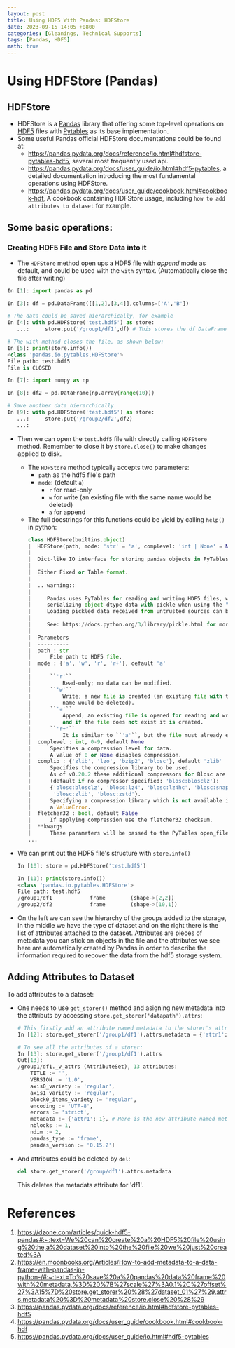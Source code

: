 ```yaml
---
layout: post
title: Using HDF5 With Pandas: HDFStore
date: 2023-09-15 14:05 +0800
categories: [Gleanings, Technical Supports] 
tags: [Pandas, HDF5]
math: true
---
```



# Using HDFStore (Pandas)
## HDFStore
- HDFStore is a [Pandas](https://pandas.pydata.org/) library that offering some top-level operations on [HDF5](https://www.hdfgroup.org/) files with [Pytables](https://www.pytables.org/) as its base implementation.
- Some useful Pandas official HDFStore documentations could be found at:
  - https://pandas.pydata.org/docs/reference/io.html#hdfstore-pytables-hdf5, several most frequently used api.
  - https://pandas.pydata.org/docs/user_guide/io.html#hdf5-pytables, a detailed documentation introducing the most fundamental operations using HDFStore.
  - https://pandas.pydata.org/docs/user_guide/cookbook.html#cookbook-hdf, A cookbook containing HDFStore usage, including ``how to add attributes to dataset`` for example.

## Some basic operations:

### Creating HDF5 File and Store Data into it

- The ``HDFStore`` method open ups a HDF5 file with *append* mode as default, and could be used with the ``with`` syntax. (Automatically close the file after writing)

```python
In [1]: import pandas as pd

In [3]: df = pd.DataFrame([[1,2],[3,4]],columns=['A','B'])

# The data could be saved hierarchically, for example
In [4]: with pd.HDFStore('test.hdf5') as store:
   ...:     store.put('/group1/df1',df) # This stores the df DataFrame into the group group1, and naming as dataset df1.

# The with method closes the file, as shown below:
In [5]: print(store.info())
<class 'pandas.io.pytables.HDFStore'>
File path: test.hdf5
File is CLOSED

In [7]: import numpy as np

In [8]: df2 = pd.DataFrame(np.array(range(10)))

# Save another data hierarchically
In [9]: with pd.HDFStore('test.hdf5') as store:
   ...:     store.put('/group2/df2',df2)
   ...:
```

- Then we can open the ``test.hdf5`` file with directly calling ``HDFStore`` method. Remember to close it by ``store.close()`` to make changes applied to disk.

  - The ``HDFStore`` method typically accepts two parameters:
    -  ``path`` as the hdf5 file's path
    -  ``mode``: (default `a`)
       - `r` for read-only
       - `w` for write (an existing file with the same name would be deleted)
       - `a` for append 
  - The full docstrings for this functions could be yield by calling ``help()`` in python:
    ```python
    class HDFStore(builtins.object)
    |  HDFStore(path, mode: 'str' = 'a', complevel: 'int | None' = None, complib=None, fletcher32: 'bool' = False, **kwargs) -> 'None'
    |
    |  Dict-like IO interface for storing pandas objects in PyTables.
    |
    |  Either Fixed or Table format.
    |
    |  .. warning::
    |
    |     Pandas uses PyTables for reading and writing HDF5 files, which allows
    |     serializing object-dtype data with pickle when using the "fixed" format.
    |     Loading pickled data received from untrusted sources can be unsafe.
    |
    |     See: https://docs.python.org/3/library/pickle.html for more.
    |
    |  Parameters
    |  ----------
    |  path : str
    |      File path to HDF5 file.
    |  mode : {'a', 'w', 'r', 'r+'}, default 'a'
    |
    |      ``'r'``
    |          Read-only; no data can be modified.
    |      ``'w'``
    |          Write; a new file is created (an existing file with the same
    |          name would be deleted).
    |      ``'a'``
    |          Append; an existing file is opened for reading and writing,
    |          and if the file does not exist it is created.
    |      ``'r+'``
    |          It is similar to ``'a'``, but the file must already exist.
    |  complevel : int, 0-9, default None
    |      Specifies a compression level for data.
    |      A value of 0 or None disables compression.
    |  complib : {'zlib', 'lzo', 'bzip2', 'blosc'}, default 'zlib'
    |      Specifies the compression library to be used.
    |      As of v0.20.2 these additional compressors for Blosc are supported
    |      (default if no compressor specified: 'blosc:blosclz'):
    |      {'blosc:blosclz', 'blosc:lz4', 'blosc:lz4hc', 'blosc:snappy',
    |       'blosc:zlib', 'blosc:zstd'}.
    |      Specifying a compression library which is not available issues
    |      a ValueError.
    |  fletcher32 : bool, default False
    |      If applying compression use the fletcher32 checksum.
    |  **kwargs
    |      These parameters will be passed to the PyTables open_file method.
    ...
    ```
- We can print out the HDF5 file's structure with ``store.info()``

    ```python
    In [10]: store = pd.HDFStore('test.hdf5')

    In [11]: print(store.info())
    <class 'pandas.io.pytables.HDFStore'>
    File path: test.hdf5
    /group1/df1            frame        (shape->[2,2])
    /group2/df2            frame        (shape->[10,1])
    ```

- On the left we can see the hierarchy of the groups added to the storage, in the middle we have the type of dataset and on the right there is the list of attributes attached to the dataset. Attributes are pieces of metadata you can stick on objects in the file and the attributes we see here are automatically created by Pandas in order to describe the information required to recover the data from the hdf5 storage system.

## Adding Attributes to Dataset

To add attributes to a dataset:

- One needs to use ``get_storer()`` method and asigning new metadata into the attributs by accessing ``store.get_storer('datapath').attrs``:


    ```python
    # This firstly add an attribute named metadata to the storer's attributes, then assign an attribute for metadata with key-value pair 'attr1':1
    In [12]: store.get_storer('/group1/df1').attrs.metadata = {'attr1':1}

    # To see all the attributes of a storer:
    In [13]: store.get_storer('/group1/df1').attrs
    Out[13]:
    /group1/df1._v_attrs (AttributeSet), 13 attributes:                                                      [CLASS := 'GROUP',
        TITLE := '',
        VERSION := '1.0',
        axis0_variety := 'regular',
        axis1_variety := 'regular',
        block0_items_variety := 'regular',
        encoding := 'UTF-8',
        errors := 'strict',
        metadata := {'attr1': 1}, # Here is the new attribute named metadata we just added.
        nblocks := 1,
        ndim := 2,
        pandas_type := 'frame',
        pandas_version := '0.15.2']
    ```

- And attributes could be deleted by ``del``:
    ```python
    del store.get_storer('/group/df1').attrs.metadata
    ```

    This deletes the metadata attribute for 'df1'.

# References
1. https://dzone.com/articles/quick-hdf5-pandas#:~:text=We%20can%20create%20a%20HDF5%20file%20using%20the,a%20dataset%20into%20the%20file%20we%20just%20created%3A
2. https://en.moonbooks.org/Articles/How-to-add-metadata-to-a-data-frame-with-pandas-in-python-/#:~:text=To%20save%20a%20pandas%20data%20frame%20with%20metadata,%3D%20%7B%27scale%27%3A0.1%2C%27offset%27%3A15%7D%20store.get_storer%20%28%27dataset_01%27%29.attrs.metadata%20%3D%20metadata%20store.close%20%28%29
3. https://pandas.pydata.org/docs/reference/io.html#hdfstore-pytables-hdf5
4. https://pandas.pydata.org/docs/user_guide/cookbook.html#cookbook-hdf
5. https://pandas.pydata.org/docs/user_guide/io.html#hdf5-pytables